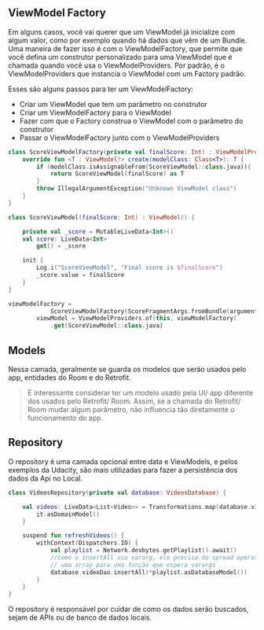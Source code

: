 ## ViewModel Factory

Em alguns casos, você vai querer que um ViewModel já inicialize com algum valor, como por exemplo quando há dados que vêm de um Bundle. Uma maneira de fazer isso é com o ViewModelFactory, que permite que você defina um construtor personalizado para uma ViewModel que é chamada quando você usa o ViewModelProviders. Por padrão, é o ViewModelProviders que instancia o ViewModel com um Factory padrão.

Esses são alguns passos para ter um ViewModelFactory:

- Criar um ViewModel que tem um parâmetro no construtor
- Criar um ViewModelFactory para o ViewModel
- Fazer com que o Factory construa o ViewModel com o parâmetro do construtor
- Passar o ViewModelFactory junto com o ViewModelProviders

```kotlin
class ScoreViewModelFactory(private val finalScore: Int) : ViewModelProvider.Factory {
    override fun <T : ViewModel?> create(modelClass: Class<T>): T {
        if (modelClass.isAssignableFrom(ScoreViewModel::class.java)){
            return ScoreViewModel(finalScore) as T
        }
        throw IllegalArgumentException("Unknown ViewModel class")
    }
}

class ScoreViewModel(finalScore: Int) : ViewModel() {

    private val _score = MutableLiveData<Int>()
    val score: LiveData<Int>
        get() = _score

    init {
        Log.i("ScoreViewModel", "Final score is $finalScore")
        _score.value = finalScore
    }
}

viewModelFactory =
            ScoreViewModelFactory(ScoreFragmentArgs.fromBundle(arguments!!).score)
        viewModel = ViewModelProviders.of(this, viewModelFactory)
            .get(ScoreViewModel::class.java)
```

## Models

Nessa camada, geralmente se guarda os modelos que serão usados pelo app, entidades do Room e do Retrofit.

> É interessante considerar ter um modelo usado pela UI/ app diferente dos usados pelo Retrofit/ Room. Assim, se a chamada do Retrofit/ Room mudar algum parâmetro, não influencia tão diretamente o funcionamento do app.

## Repository

O repository é uma camada opcional entre data e ViewModels, e pelos exemplos da Udacity, são mais utilizadas para fazer a persistência dos dados da Api no Local.

```kotlin
class VideosRepository(private val database: VideosDatabase) {

    val videos: LiveData<List<Video>> = Transformations.map(database.videoDao.getVideos()) {
        it.asDomainModel()
    }

    suspend fun refreshVideos() {
        withContext(Dispatchers.IO) {
            val playlist = Network.devbytes.getPlaylist().await()
            //como o insertAll usa vararg, ele precisa do spread operator (*), que permite passar
            // uma array para uma função que espera varargs
            database.videoDao.insertAll(*playlist.asDatabaseModel())
        }
    }
}
```

O repository é responsável por cuidar de como os dados serão buscados, sejam de APIs ou de banco de dados locais.